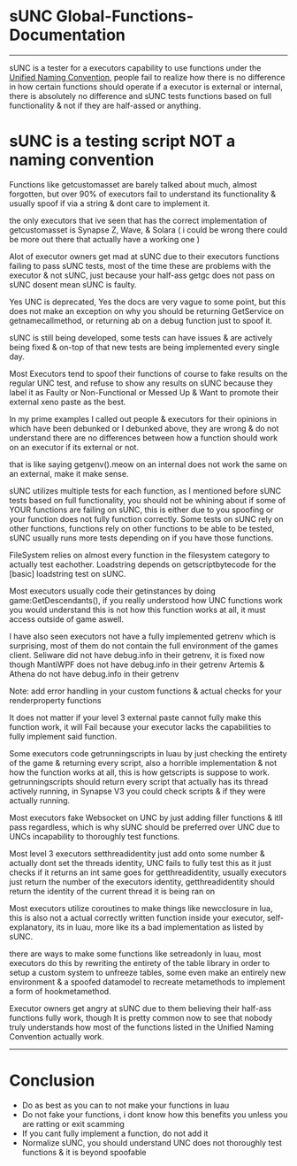 # sUNC Global-Functions-Documentation

_______________________________________________________________

sUNC is a tester for a executors capability to use functions under the [Unified Naming Convention](https://github.com/unified-naming-convention/NamingStandard), people fail to realize how there is no difference in how certain functions should operate if a executor is external or internal, there is absolutely no difference and sUNC tests functions based on full functionality & not if they are half-assed or anything.

# sUNC is a testing script NOT a naming convention

Functions like getcustomasset are barely talked about much, almost forgotten, but over 90% of executors fail to understand its functionality & usually spoof if via a string & dont care to implement it.

the only executors that ive seen that has the correct implementation of getcustomasset is Synapse Z, Wave, & Solara ( i could be wrong there could be more out there that actually have a working one )

Alot of executor owners get mad at sUNC due to their executors functions failing to pass sUNC tests, most of the time these are problems with the executor & not sUNC, just because your half-ass getgc does not pass on sUNC dosent mean sUNC is faulty.

Yes UNC is deprecated, Yes the docs are very vague to some point, but this does not make an exception on why you should be returning GetService on getnamecallmethod, or returning ab on a debug function just to spoof it.

sUNC is still being developed, some tests can have issues & are actively being fixed & on-top of that new tests are being implemented every single day.

Most Executors tend to spoof their functions of course to fake results on the regular UNC test, and refuse to show any results on sUNC because they label it as Faulty or Non-Functional or Messed Up & Want to promote their external xeno paste as the best.

In my prime examples I called out people & executors for their opinions in which have been debunked or I debunked above, they are wrong & do not understand there are no differences between how a function should work on an executor if its external or not.

that is like saying getgenv().meow on an internal does not work the same on an external, make it make sense.

sUNC utilizes multiple tests for each function, as I mentioned before sUNC tests based on full functionality, you should not be whining about if some of YOUR functions are failing on sUNC, this is either due to you spoofing or your function does not fully function correctly. Some tests on sUNC rely on other functions, functions rely on other functions to be able to be tested, sUNC usually runs more tests depending on if you have those functions.

FileSystem relies on almost every function in the filesystem category to actually test eachother.
Loadstring depends on getscriptbytecode for the [basic] loadstring test on sUNC.

Most executors usually code their getinstances by doing game:GetDescendants(), if you really understood how UNC functions work you would understand this is not how this function works at all, it must access outside of game aswell.

I have also seen executors not have a fully implemented getrenv which is surprising, most of them do not contain the full environment of the games client.
Seliware did not have debug.info in their getrenv, it is fixed now though
MantiWPF does not have debug.info in their getrenv
Artemis & Athena do not have debug.info in their getrenv

Note: add error handling in your custom functions & actual checks for your renderproperty functions

It does not matter if your level 3 external paste cannot fully make this function work, it will Fail because your executor lacks the capabilities to fully implement said function.

Some executors code getrunningscripts in luau by just checking the entirety of the game & returning every script, also a horrible implementation & not how the function works at all, this is how getscripts is suppose to work.
getrunningscripts should return every script that actually has its thread actively running, in Synapse V3 you could check scripts & if they were actually running.

Most executors fake Websocket on UNC by just adding filler functions & itll pass regardless, which is why sUNC should be preferred over UNC due to UNCs incapability to thoroughly test functions.

Most level 3 executors setthreadidentity just add onto some number & actually dont set the threads identity, UNC fails to fully test this as it just checks if it returns an int
same goes for getthreadidentity, usually executors just return the number of the executors identity, getthreadidentity should return the identity of the current thread it is being ran on

Most executors utilize coroutines to make things like newcclosure in lua, this is also not a actual correctly written function inside your executor, self-explanatory, its in luau, more like its a bad implementation as listed by sUNC.

there are ways to make some functions like setreadonly in luau, most executors do this by rewriting the entirety of the table library in order to setup a custom system to unfreeze tables, some even make an entirely new environment & a spoofed datamodel to recreate metamethods to implement a form of hookmetamethod.

Executor owners get angry at sUNC due to them believing their half-ass functions fully work, though It is pretty common now to see that nobody truly understands how most of the functions listed in the Unified Naming Convention actually work.

_______________________________________________________________

# Conclusion

- Do as best as you can to not make your functions in luau
- Do not fake your functions, i dont know how this benefits you unless you are ratting or exit scamming
- If you cant fully implement a function, do not add it
- Normalize sUNC, you should understand UNC does not thoroughly test functions & it is beyond spoofable
